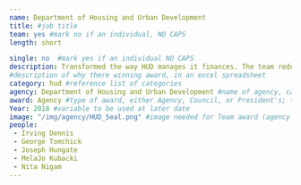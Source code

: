 ```yaml
---
name: Department of Housing and Urban Development
title: #job title
team: yes #mark no if an individual, NO CAPS
length: short

single: no  #mark yes if an individual NO CAPS
description: Transformed the way HUD manages it finances. The team reduced the administrative burden for some programs by over 90% and significantly improved accountability and transparency of taxpayer funds.
#description of why there winning award, in an excel spreadsheet
category: hud #reference list of categories
agency: Department of Housing and Urban Development #name of agency, capitalize first letter of each name
award: Agency #type of award, either Agency, Council, or President's; this is case sensitive so make sure to match the options listed exactly. This section generates the format of the card
Year: 2018 #variable to be used at later date
image: "/img/agency/HUD_Seal.png" #image needed for Team award (agency seal) and President's award (headshot); leave empty if and individual Agency award
people:
 - Irving Dennis
 - George Tomchick
 - Joseph Hungate
 - MelaJo Kubacki
 - Nita Nigam
---
```

